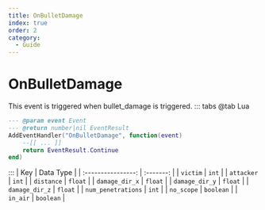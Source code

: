 ```yaml
---
title: OnBulletDamage
index: true
order: 2
category:
  - Guide
---
```


# OnBulletDamage
This event is triggered when bullet_damage is triggered.
::: tabs
@tab Lua
```lua
--- @param event Event
--- @return number|nil EventResult
AddEventHandler("OnBulletDamage", function(event)
    --[[ ... ]]
    return EventResult.Continue
end)
```

:::
|         Key        | Data Type |
| :----------------: | :-------: |
|      `victim`      |   `int`   |
|     `attacker`     |   `int`   |
|     `distance`     |  `float`  |
|   `damage_dir_x`   |  `float`  |
|   `damage_dir_y`   |  `float`  |
|   `damage_dir_z`   |  `float`  |
| `num_penetrations` |   `int`   |
|     `no_scope`     | `boolean` |
|      `in_air`      | `boolean` |
